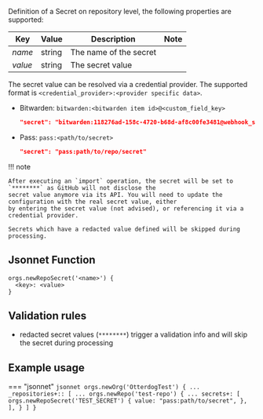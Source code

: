 Definition of a Secret on repository level, the following properties are supported:

| Key                     | Value          | Description                                    | Note |
|-------------------------|----------------|------------------------------------------------|------|
| _name_                  | string         | The name of the secret                         |      |
| _value_                 | string         | The secret value                               |      |

The secret value can be resolved via a credential provider. The supported format is `<credential_provider>:<provider specific data>`.

- Bitwarden: `bitwarden:<bitwarden item id>@<custom_field_key>`

    ``` json
    "secret": "bitwarden:118276ad-158c-4720-b68d-af8c00fe3481@webhook_secret"
    ```

- Pass: `pass:<path/to/secret>`

    ``` json
    "secret": "pass:path/to/repo/secret"
    ```

!!! note

    After executing an `import` operation, the secret will be set to `********` as GitHub will not disclose the
    secret value anymore via its API. You will need to update the configuration with the real secret value, either
    by entering the secret value (not advised), or referencing it via a credential provider.

    Secrets which have a redacted value defined will be skipped during processing.

## Jsonnet Function

``` jsonnet
orgs.newRepoSecret('<name>') {
  <key>: <value>
}
```

## Validation rules

- redacted secret values (`********`) trigger a validation info and will skip the secret during processing

## Example usage

=== "jsonnet"
    ``` jsonnet
    orgs.newOrg('OtterdogTest') {
      ...
      _repositories+:: [
        ...
        orgs.newRepo('test-repo') {
          ...
          secrets+: [
            orgs.newRepoSecret('TEST_SECRET') {
              value: "pass:path/to/secret",
            },
          ],
        }
      ]
    }
    ```
